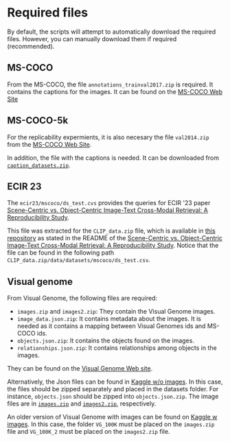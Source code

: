 # Required files

By default, the scripts will attempt to automatically download the required files. However, you can manually download them if required (recommended). 

## MS-COCO

From the MS-COCO, the file `annotations_trainval2017.zip` is required. It contains the captions for the images. It can be found on the [MS-COCO Web Site](https://cocodataset.org/#download)

## MS-COCO-5k

For the replicability expermients, it is also necesary the file `val2014.zip` from the [MS-COCO Web Site](https://cocodataset.org/#download).

In addition, the file with the captions is needed. It can be downloaded from [`caption_datasets.zip`](http://cs.stanford.edu/people/karpathy/deepimagesent/caption_datasets.zip).

## ECIR 23
The `ecir23/mscoco/ds_test.cvs` provides the queries for ECIR '23 paper [Scene-Centric vs. Object-Centric Image-Text Cross-Modal Retrieval: A Reproducibility Study](https://link.springer.com/chapter/10.1007/978-3-031-28241-6_5).

This file was extracted for the `CLIP_data.zip` file, which is available in [this repository](https://zenodo.org/record/7298031#.Y2jgU-zMLtV) as stated in the README of the [Scene-Centric vs. Object-Centric Image-Text Cross-Modal Retrieval: A Reproducibility Study](https://github.com/mariyahendriksen/ecir23-object-centric-vs-scene-centric-CMR). Notice that the file can be found in the following path `CLIP_data.zip/data/datasets/mscoco/ds_test.csv`.

## Visual genome

From Visual Genome, the following files are required:

* `images.zip` and `images2.zip`: They contain the Visual Genome images.
* `image_data.json.zip`: It contains metadata about the images. It is needed as it contains a mapping between Visual Genomes ids and MS-COCO ids.
* `objects.json.zip`: It contains the objects found on the images.
* `relationships.json.zip`: It contains relationships among objects in the images. 

They can be found on the [Visual Genome Web site](https://homes.cs.washington.edu/~ranjay/visualgenome/).

Alternatively, the Json files can be found in [Kaggle w/o images](https://www.kaggle.com/datasets/mathurinache/visual-genome). In this case, the files should be zipped separately and placed in the datasets folder. For instance, `objects.json` should be zipped into `objects.json.zip`. The image files are in [`images.zip`](https://cs.stanford.edu/people/rak248/VG_100K_2/images.zip) and [`images2.zip`](https://cs.stanford.edu/people/rak248/VG_100K_2/images2.zip), respectively.

An older version of Visual Genome with images can be found on [Kaggle w images](https://www.kaggle.com/datasets/dannywu375/visualgenome). In this case, the folder `VG_100K` must be placed on the `images.zip` file and `VG_100K_2` must be placed on the `images2.zip` file.